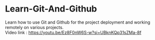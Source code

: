 # Learn-Git-And-Github
Learn how to use Git and Github for the project deployment and working remotely on various projects.<br>
Video link : https://youtu.be/Ez8F0nW6S-w?si=UBknKQp31sZMa-8f
